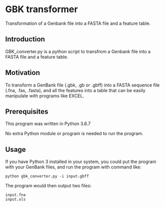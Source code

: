 # GBK transformer
Transformation of a Genbank file into a FASTA file and a feature table.

## Introduction

GBK_converter.py is a python script to transfrom a Genbank file into a FASTA file and a feature table.

## Motivation

To transform a GenBank file (.gbk, .gb or .gbff) into a FASTA sequence file (.fna, .fas, .fasta), and all the features into a table that can be easily manipulate with programs like EXCEL.

## Prerequisites

This program was written in Python 3.6.7

No extra Python module or program is needed to run the program.

## Usage
If you have Python 3 installed in your system, you could put the program with your GenBank files, and run the program with command like:

    python gbk_converter.py -i input.gbff

The program would then output two files: 

    input.fna
    input.xls
